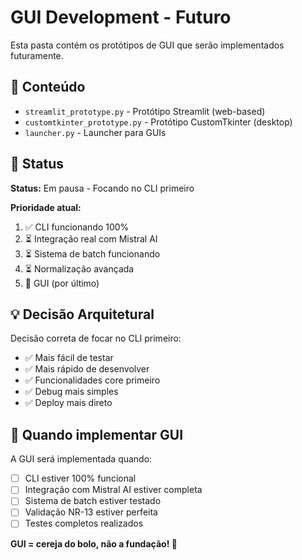 # GUI Development - Futuro

Esta pasta contém os protótipos de GUI que serão implementados futuramente.

## 📁 Conteúdo

- `streamlit_prototype.py` - Protótipo Streamlit (web-based)
- `customtkinter_prototype.py` - Protótipo CustomTkinter (desktop)
- `launcher.py` - Launcher para GUIs

## 🎯 Status

**Status:** Em pausa - Focando no CLI primeiro

**Prioridade atual:**
1. ✅ CLI funcionando 100%
2. ⏳ Integração real com Mistral AI
3. ⏳ Sistema de batch funcionando
4. ⏳ Normalização avançada
5. 🚫 GUI (por último)

## 💡 Decisão Arquitetural

Decisão correta de focar no CLI primeiro:
- ✅ Mais fácil de testar
- ✅ Mais rápido de desenvolver
- ✅ Funcionalidades core primeiro
- ✅ Debug mais simples
- ✅ Deploy mais direto

## 🚀 Quando implementar GUI

A GUI será implementada quando:
- [ ] CLI estiver 100% funcional
- [ ] Integração com Mistral AI estiver completa
- [ ] Sistema de batch estiver testado
- [ ] Validação NR-13 estiver perfeita
- [ ] Testes completos realizados

**GUI = cereja do bolo, não a fundação! 🎂**
